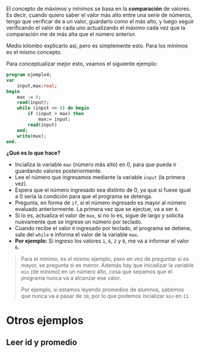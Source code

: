 El concepto de máximos y mínimos se basa en la **comparación** de valores. Es decir, cuando quiero saber el valor más alto entre una serie de números, tengo que verificar de a un valor, guardarlo como el más alto, y luego seguir verificando el valor de cada uno actualizando el máximo cada vez que la comparación me de más alta que el número anterior.

Medio kilombo explicarlo así, pero es simplemente esto. Para los mínimos es el mismo concepto.

Para conceptualizar mejor esto, veamos el siguiente ejemplo:

```pascal
program ejemplo4;
var
    input,max:real;
begin
    max := 0;
    read(input);
    while (input <> 0) do begin
        if (input > max) then
            max:= input;
        read(input)
    end;
    write(max);
end.
```

**¿Qué es lo que hace?**
- Incializa la variable `max` (número más alto) en 0, para que pueda ir guardando valores posteriormente.
- Lee el número que ingresamos mediante la variable `input` (la primera vez).
- Espera que el número ingresado sea distinto de 0, ya que si fuese igual a 0 sería la condición para que el programa se detenga.
- Pregunta, en forma de `if`, si el número ingresado es mayor al número evaluado anteriormente. La primera vez que se ejectue, va a ser `0`.
- Si lo es, actualiza el valor de `max`, si no lo es, sigue de largo y solicita nuevamente que se ingrese un número por teclado.
- Cuando recibe el valor `0` ingresado por teclado, el programa se detiene, sale del `while` e informa el valor de la variable `max`.
- **Por ejemplo:** Si ingreso los valores `1`, `6`, `2` y `0`, me va a informar el valor `6`.

> Para el mínimo, es el mismo ejemplo, pero en vez de preguntar si es mayor, se pregunta si es menor. Además hay que inicializar la variable `min` (de mínimo) en un número alto, cosa que sepamos que el programa nunca va a alcanzar ese valor.
> 
> Por ejemplo, si estamos leyendo promedios de alumnos, sabemos que nunca va a pasar de `10`, por lo que podemos incializar `min` en `11`.

# Otros ejemplos
## Leer id y promedio